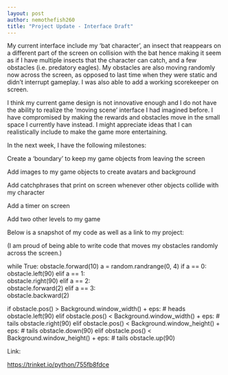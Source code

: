 ```yaml
---
layout: post
author: nemothefish260
title: "Project Update - Interface Draft"
---
```


My current interface include my ‘bat character’, an insect that reappears on a different part of the screen on collision with the bat hence making it seem as if I have
multiple insects that the character can catch, and a few obstacles (i.e. predatory eagles). My obstacles are also moving randomly now across the screen, as opposed to
last time when they were static and didn’t interrupt gameplay. I was also able to add a working scorekeeper on screen.

I think my current game design is not innovative enough and I do not have the ability to realize the ‘moving scene’ interface I had imagined before. I have compromised
by making the rewards and obstacles move in the small space I currently have instead. I might appreciate ideas that I can realistically include to make the game more
entertaining.

In the next week, I have the following milestones:

Create a ‘boundary’ to keep my game objects from leaving the screen

Add images to my game objects to create avatars and background

Add catchphrases that print on screen whenever other objects collide with my character

Add a timer on screen

Add two other levels to my game


Below is a snapshot of my code as well as a link to my project:

(I am proud of being able to write code that moves my obstacles randomly across the screen.)

while True:
  obstacle.forward(10)
  a = random.randrange(0, 4)
  if a == 0:              
   obstacle.left(90)
  elif a == 1:                     
    obstacle.right(90)
  elif a == 2:                      
    obstacle.forward(2)
  elif a == 3:                      
    obstacle.backward(2)

  if obstacle.pos() > Background.window_width() + eps:              # heads
        obstacle.left(90)
  elif obstacle.pos() < Background.window_width() + eps:                      # tails
        obstacle.right(90)
  elif obstacle.pos() < Background.window_height() + eps:                      # tails
        obstacle.down(90)
  elif obstacle.pos() < Background.window_height() + eps:                      # tails
        obstacle.up(90)


Link: 

https://trinket.io/python/755fb8fdce




